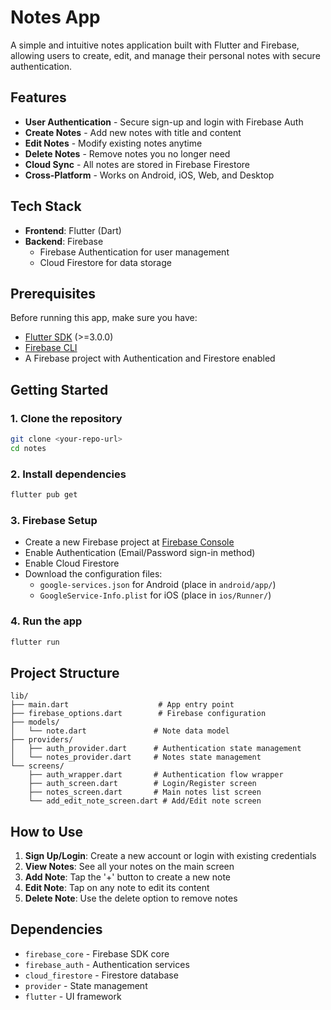 # Notes App

A simple and intuitive notes application built with Flutter and Firebase, allowing users to create, edit, and manage their personal notes with secure authentication.

## Features

- **User Authentication** - Secure sign-up and login with Firebase Auth
- **Create Notes** - Add new notes with title and content
- **Edit Notes** - Modify existing notes anytime
- **Delete Notes** - Remove notes you no longer need
- **Cloud Sync** - All notes are stored in Firebase Firestore
- **Cross-Platform** - Works on Android, iOS, Web, and Desktop

## Tech Stack

- **Frontend**: Flutter (Dart)
- **Backend**: Firebase
  - Firebase Authentication for user management
  - Cloud Firestore for data storage

## Prerequisites

Before running this app, make sure you have:

- [Flutter SDK](https://flutter.dev/docs/get-started/install) (>=3.0.0)
- [Firebase CLI](https://firebase.google.com/docs/cli)
- A Firebase project with Authentication and Firestore enabled

## Getting Started

### 1. Clone the repository
```bash
git clone <your-repo-url>
cd notes
```

### 2. Install dependencies
```bash
flutter pub get
```

### 3. Firebase Setup
- Create a new Firebase project at [Firebase Console](https://console.firebase.google.com/)
- Enable Authentication (Email/Password sign-in method)
- Enable Cloud Firestore
- Download the configuration files:
  - `google-services.json` for Android (place in `android/app/`)
  - `GoogleService-Info.plist` for iOS (place in `ios/Runner/`)

### 4. Run the app
```bash
flutter run
```

## Project Structure

```
lib/
├── main.dart                    # App entry point
├── firebase_options.dart        # Firebase configuration
├── models/
│   └── note.dart               # Note data model
├── providers/
│   ├── auth_provider.dart      # Authentication state management
│   └── notes_provider.dart     # Notes state management
└── screens/
    ├── auth_wrapper.dart       # Authentication flow wrapper
    ├── auth_screen.dart        # Login/Register screen
    ├── notes_screen.dart       # Main notes list screen
    └── add_edit_note_screen.dart # Add/Edit note screen
```

## How to Use

1. **Sign Up/Login**: Create a new account or login with existing credentials
2. **View Notes**: See all your notes on the main screen
3. **Add Note**: Tap the '+' button to create a new note
4. **Edit Note**: Tap on any note to edit its content
5. **Delete Note**: Use the delete option to remove notes

## Dependencies

- `firebase_core` - Firebase SDK core
- `firebase_auth` - Authentication services
- `cloud_firestore` - Firestore database
- `provider` - State management
- `flutter` - UI framework

